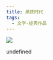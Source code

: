 ```yaml
---
title: 黑铁时代
tags:
  - 文学-经典作品
---
```


![](https://cdn.weread.qq.com/weread/cover/23/YueWen_30766467/s_YueWen_30766467.jpg)

undefined